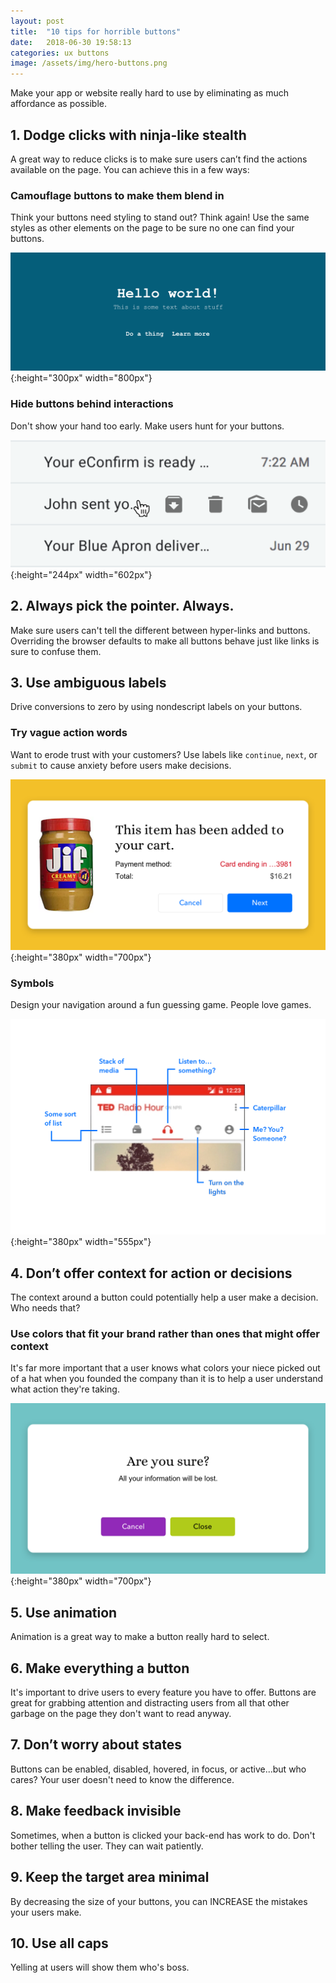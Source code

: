 ```yaml
---
layout: post
title:  "10 tips for horrible buttons"
date:   2018-06-30 19:58:13
categories: ux buttons
image: /assets/img/hero-buttons.png
---
```

Make your app or website really hard to use by eliminating as much affordance as possible.

## 1. Dodge clicks with ninja-like stealth
A great way to reduce clicks is to make sure users can’t find the actions available on the page. You can achieve this in a few ways:

### Camouflage buttons to make them blend in
Think your buttons need styling to stand out? Think again! Use the same styles as other elements on the page to be sure no one can find your buttons.

![Example image of buttons styled the same as body text.](/assets/img/buttons_nostyle.png){:height="300px" width="800px"}

### Hide buttons behind interactions
Don't show your hand too early. Make users hunt for your buttons.

![Example image of buttons that only display on hover.](/assets/img/buttons_hidden.png){:height="244px" width="602px"}

## 2. Always pick the pointer. Always.
Make sure users can't tell the different between hyper-links and buttons. Overriding the browser defaults to make all buttons behave just like links is sure to confuse them.

## 3. Use ambiguous labels
Drive conversions to zero by using nondescript labels on your buttons. 


### Try vague action words
Want to erode trust with your customers? Use labels like `continue`, `next`, or `submit` to cause anxiety before users make decisions.

![Example image showing a commerce pop-up with a button labeled Next.](/assets/img/buttons_popup.png){:height="380px" width="700px"}

### Symbols
Design your navigation around a fun guessing game. People love games. 

![Example image showing unlabeled icon buttons.](/assets/img/buttons_symbols.png){:height="380px" width="555px"}

## 4. Don’t offer context for action or decisions
The context around a button could potentially help a user make a decision. Who needs that? 

### Use colors that fit your brand rather than ones that might offer context
It's far more important that a user knows what colors your niece picked out of a hat when you founded the company than it is to help a user understand what action they're taking.

![Example image showing unlabeled icon buttons.](/assets/img/buttons_color.png){:height="380px" width="700px"}

## 5. Use animation
Animation is a great way to make a button really hard to select. 

## 6. Make everything a button
It's important to drive users to every feature you have to offer. Buttons are great for grabbing attention and distracting users from all that other garbage on the page they don't want to read anyway. 

## 7. Don’t worry about states
Buttons can be enabled, disabled, hovered, in focus, or active...but who cares? Your user doesn't need to know the difference.

## 8. Make feedback invisible
Sometimes, when a button is clicked your back-end has work to do. Don't bother telling the user. They can wait patiently. 

## 9. Keep the target area minimal
By decreasing the size of your buttons, you can INCREASE the mistakes your users make. 

## 10. Use all caps
Yelling at users will show them who's boss. 
